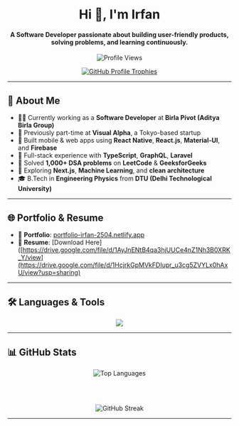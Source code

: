 <h1 align="center">Hi 👋, I'm Irfan</h1>
<h4 align="center">A Software Developer passionate about building user-friendly products, solving problems, and learning continuously.</h4>

<p align="center">
  <img src="https://komarev.com/ghpvc/?username=irfan106&label=Profile%20views&color=0e75b6&style=flat" alt="Profile Views" />
</p>

<p align="center">
  <a href="https://github.com/ryo-ma/github-profile-trophy">
    <img src="https://github-profile-trophy.vercel.app/?username=irfan106&theme=onedark&margin-w=15&margin-h=15" alt="GitHub Profile Trophies" />
  </a>
</p>

---

## 🚀 About Me

- 👨‍💻 Currently working as a **Software Developer** at **Birla Pivot (Aditya Birla Group)**
- 💼 Previously part-time at **Visual Alpha**, a Tokyo-based startup  
- 📱 Built mobile & web apps using **React Native**, **React.js**, **Material-UI**, and **Firebase**  
- 🧩 Full-stack experience with **TypeScript**, **GraphQL**, **Laravel**  
- 🧠 Solved **1,000+ DSA problems** on **LeetCode** & **GeeksforGeeks**  
- 🌱 Exploring **Next.js**, **Machine Learning**, and **clean architecture**  
- 🎓 B.Tech in **Engineering Physics** from **DTU (Delhi Technological University)**

---

## 🌐 Portfolio & Resume

- 🔗 **Portfolio**: [portfolio-irfan-2504.netlify.app](https://portfolio-irfan-2504.netlify.app/)  
- 📄 **Resume**: [Download Here]([https://drive.google.com/file/d/1AyJnENtB4qa3hjUUCe4nZ1Nh3B0XRK_Y/view](https://drive.google.com/file/d/1HcjrkGpMVkFDIupr_u3cg5ZVYLx0hAxU/view?usp=sharing)

---

## 🛠️ Languages & Tools

<p align="center">
  <img src="https://skillicons.dev/icons?i=html,css,js,ts,react,nextjs,redux,nodejs,express,firebase,php,laravel,graphql,mysql,mongodb,git,github,vscode,figma,bootstrap,tailwind,vercel,netlify,c,cpp,py" />
</p>

---

## 📊 GitHub Stats

<div align="center">

  <img src="https://github-readme-stats.vercel.app/api/top-langs?username=irfan106&show_icons=true&locale=en&layout=compact&theme=radical" alt="Top Languages" />
  
  <br /><br />
  
  <img src="https://github-readme-streak-stats.herokuapp.com/?user=irfan106&theme=radical" alt="GitHub Streak" />

</div>

---
